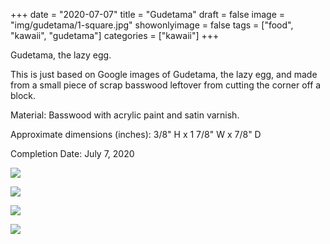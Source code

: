 +++
date = "2020-07-07"
title = "Gudetama"
draft = false
image = "img/gudetama/1-square.jpg"
showonlyimage = false
tags = ["food", "kawaii", "gudetama"]
categories = ["kawaii"]
+++

Gudetama, the lazy egg.

<!--more-->

This is just based on Google images of Gudetama, the lazy egg,
and made from a small piece of scrap basswood leftover from
cutting the corner off a block.

Material: Basswood with acrylic paint and satin varnish.

Approximate dimensions (inches): 3/8" H x 1 7/8" W x 7/8" D

Completion Date: July 7, 2020

![](../../img/gudetama/1.jpg)

![](../../img/gudetama/2.jpg)

![](../../img/gudetama/3.jpg)

![](../../img/gudetama/4.jpg)
